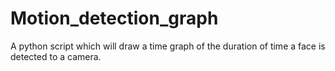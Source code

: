 # Motion_detection_graph
A python script which will draw a time graph of the duration of time a face is detected to a camera.
